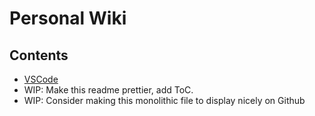 # Personal Wiki

## Contents
* [VSCode](/vscode.md)
* WIP: Make this readme prettier, add ToC. 
* WIP: Consider making this monolithic file to display nicely on Github